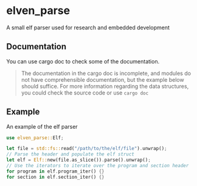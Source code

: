 # elven_parse
A small elf parser used for research and embedded development

## Documentation
You can use cargo doc to check some of the documentation.
>The documentation in the cargo doc is incomplete, and modules do not have comprehensible documentation, but the example below should suffice. For more information regarding the data structures, you could check the source code or use `cargo doc`

## Example
An example of the elf parser

```rust
use elven_parse::Elf;

let file = std::fs::read("/path/to/the/elf/file").unwrap();
// Parse the header and populate the elf struct
let elf = Elf::new(file.as_slice()).parse().unwrap();
// Use the iterators to iterate over the program and section header
for program in elf.program_iter() {}
for section in elf.section_iter() {}

```
